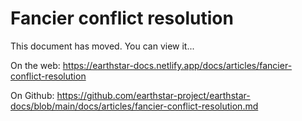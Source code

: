 # Fancier conflict resolution

This document has moved.  You can view it...

On the web: https://earthstar-docs.netlify.app/docs/articles/fancier-conflict-resolution

On Github: https://github.com/earthstar-project/earthstar-docs/blob/main/docs/articles/fancier-conflict-resolution.md

